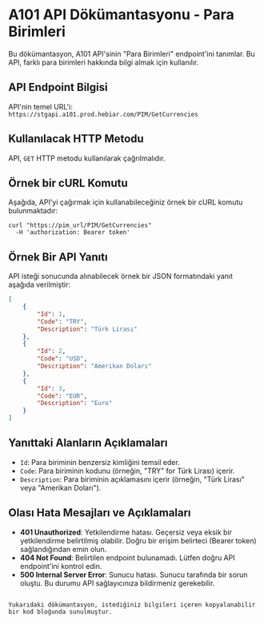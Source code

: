 # A101 API Dökümantasyonu - Para Birimleri

Bu dökümantasyon, A101 API'sinin "Para Birimleri" endpoint'ini tanımlar. Bu API, farklı para birimleri hakkında bilgi almak için kullanılır.

## API Endpoint Bilgisi

API'nin temel URL'i: `https://stgapi.a101.prod.hebiar.com/PIM/GetCurrencies`

## Kullanılacak HTTP Metodu

API, `GET` HTTP metodu kullanılarak çağrılmalıdır.

## Örnek bir cURL Komutu

Aşağıda, API'yi çağırmak için kullanabileceğiniz örnek bir cURL komutu bulunmaktadır:

```plaintext
curl "https://pim_url/PIM/GetCurrencies" 
  -H 'authorization: Bearer token'
```

## Örnek Bir API Yanıtı

API isteği sonucunda alınabilecek örnek bir JSON formatındaki yanıt aşağıda verilmiştir:

```json
[
    {
        "Id": 1,
        "Code": "TRY",
        "Description": "Türk Lirası"
    },
    {
        "Id": 2,
        "Code": "USD",
        "Description": "Amerikan Doları"
    },
    {
        "Id": 3,
        "Code": "EUR",
        "Description": "Euro"
    }
]
```

## Yanıttaki Alanların Açıklamaları

- `Id`: Para biriminin benzersiz kimliğini temsil eder.
- `Code`: Para biriminin kodunu (örneğin, "TRY" for Türk Lirası) içerir.
- `Description`: Para biriminin açıklamasını içerir (örneğin, "Türk Lirası" veya "Amerikan Doları").

## Olası Hata Mesajları ve Açıklamaları

- **401 Unauthorized**: Yetkilendirme hatası. Geçersiz veya eksik bir yetkilendirme belirtilmiş olabilir. Doğru bir erişim belirteci (Bearer token) sağlandığından emin olun.
- **404 Not Found**: Belirtilen endpoint bulunamadı. Lütfen doğru API endpoint'ini kontrol edin.
- **500 Internal Server Error**: Sunucu hatası. Sunucu tarafında bir sorun oluştu. Bu durumu API sağlayıcınıza bildirmeniz gerekebilir.
```

Yukarıdaki dökümantasyon, istediğiniz bilgileri içeren kopyalanabilir bir kod bloğunda sunulmuştur.
